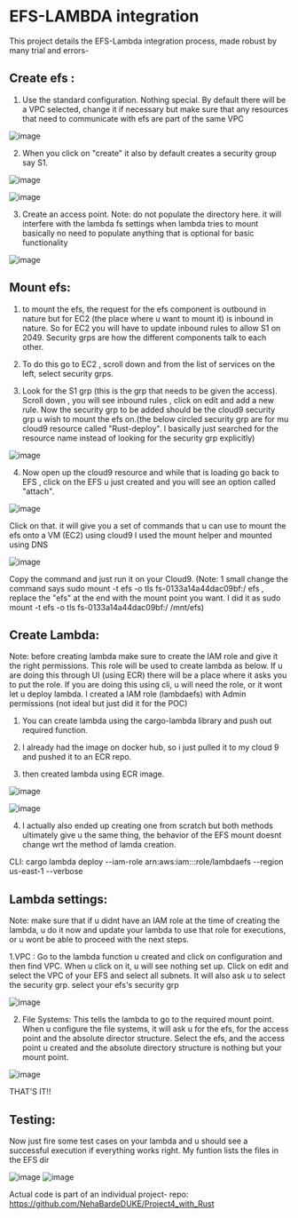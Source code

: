 # EFS-LAMBDA integration

This project details the EFS-Lambda integration process, made robust by many trial and errors-

## Create efs :
1. Use the standard configuration. Nothing special. By default there will be a VPC selected, change it if necessary but make sure that any resources that need to communicate with efs are part of the same VPC

![image](https://user-images.githubusercontent.com/110474064/231590377-abc06b57-2dd9-4d1c-89b1-65a8b3697439.png)

2. When you click on "create" it also by default creates a security group say S1.

![image](https://user-images.githubusercontent.com/110474064/231591224-046c6658-a207-462f-9066-bf8268479584.png)

![image](https://user-images.githubusercontent.com/110474064/231591562-a18e867a-dcb0-4085-a570-470462e35652.png)

3. Create an access point. Note: do not populate the directory here. it will interfere with the lambda fs settings when lambda tries to mount
basically no need to populate anything that is optional for basic functionality

![image](https://user-images.githubusercontent.com/110474064/231592026-c2479b5e-ceed-42d1-b6a9-2acde0349e0e.png)

## Mount efs:
1. to mount the efs, the request for the efs component is outbound in nature but for EC2 (the place where u want to mount it) is inbound in nature. So for EC2 you will have to update inbound rules to allow S1 on 2049. Security grps are how the different components talk to each other.

2. To do this go to EC2 , scroll down and from the list of services on the left, select security grps.

3. Look for the S1 grp (this is the grp that needs to be given the access). Scroll down , you will see inbound rules , click on edit and add a new rule. Now the security grp to be added should be the cloud9 security grp u wish to mount the efs on.(the below circled security grp are for mu cloud9 resource called "Rust-deploy". I basically just searched for the resource name instead of looking for the security grp explicitly)

![image](https://user-images.githubusercontent.com/110474064/231593347-3036bf74-1008-4234-9c60-f455681a2d81.png)

4. Now open up the cloud9 resource and while that is loading go back to EFS , click on the EFS u just created and you will see an option called "attach". 

![image](https://user-images.githubusercontent.com/110474064/231593781-e36b1bcc-0340-4db1-a650-b3dfb5d8443f.png)

Click on that. it will give you a set of commands that u can use to mount the efs onto a VM (EC2) using cloud9
I used the mount helper and mounted using DNS

![image](https://user-images.githubusercontent.com/110474064/231594007-5f1874d9-81c9-494a-853e-139c055bf934.png)

Copy the command and just run it on your Cloud9. (Note: 1 small change the command says sudo mount -t efs -o tls fs-0133a14a44dac09bf:/ efs , replace the "efs" at the end with the mount point you want. I did it as sudo mount -t efs -o tls fs-0133a14a44dac09bf:/ /mnt/efs)

## Create Lambda:

Note: before creating lambda make sure to create the IAM role and give it the right permissions. This role will be used to create lambda as below. If u are doing this through UI (using ECR) there will be a place where it asks you to put the role. If you are doing this using cli, u will need the role, or it wont let u deploy lambda.
I created a IAM role (lambdaefs) with Admin permissions (not ideal but just did it for the POC)

1. You can create lambda using the cargo-lambda library and push out required function.

2. I already had the image on docker hub, so i just pulled it to my cloud 9 and pushed it to an ECR repo.

3. then created lambda using ECR image. 

![image](https://user-images.githubusercontent.com/110474064/231595615-4e487ea1-a453-4608-8faf-1792d25a5420.png)

![image](https://user-images.githubusercontent.com/110474064/231595869-409423d3-2993-43de-8e27-6fcab1ebbc15.png)

4. I actually also ended up creating one from scratch but both methods ultimately give u the same thing, the behavior of the EFS mount doesnt change wrt the method of lamda creation.

CLI: cargo lambda deploy --iam-role arn:aws:iam::<your acc.id>:role/lambdaefs --region us-east-1 --verbose


## Lambda settings:

Note: make sure that if u didnt have an IAM role at the time of creating the lambda, u do it now and update your lambda to use that role for executions, or u wont be able to proceed with the next steps.

1.VPC : Go to the lambda function u created and click on configuration and then find VPC. When u click on it, u will see nothing set up. Click on edit and select the VPC of your EFS and select all subnets. It will also ask u to select the security grp. select your efs's security grp

![image](https://user-images.githubusercontent.com/110474064/231596933-d0bceb06-98c6-4fab-abdb-15637896427f.png)

2. File Systems: This tells the lambda to go to the required mount point. When u configure the file systems, it will ask u for the efs, for the access point and the absolute director structure. Select the efs, and the access point u created and the absolute directory structure is nothing but your mount point.

![image](https://user-images.githubusercontent.com/110474064/231597373-56a886c1-ce98-488d-8fd6-239f8a698648.png)

THAT'S IT!!

## Testing:
Now just fire some test cases on your lambda and u should see a successful execution if everything works right. My funtion lists the files in the EFS dir

![image](https://user-images.githubusercontent.com/110474064/231597617-cddbddbb-27b6-4bc2-80be-3d0ae8bddf2d.png)
![image](https://user-images.githubusercontent.com/110474064/231597782-0b96b63e-e886-4709-b4a4-713afb460793.png)

Actual code is part of an individual project- repo: https://github.com/NehaBardeDUKE/Project4_with_Rust






